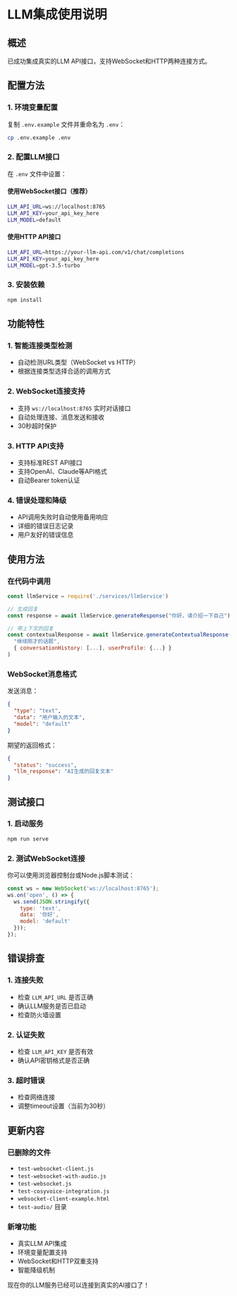 # LLM集成使用说明

## 概述
已成功集成真实的LLM API接口，支持WebSocket和HTTP两种连接方式。

## 配置方法

### 1. 环境变量配置
复制 `.env.example` 文件并重命名为 `.env`：
```bash
cp .env.example .env
```

### 2. 配置LLM接口
在 `.env` 文件中设置：

#### 使用WebSocket接口（推荐）
```bash
LLM_API_URL=ws://localhost:8765
LLM_API_KEY=your_api_key_here
LLM_MODEL=default
```

#### 使用HTTP API接口
```bash
LLM_API_URL=https://your-llm-api.com/v1/chat/completions
LLM_API_KEY=your_api_key_here
LLM_MODEL=gpt-3.5-turbo
```

### 3. 安装依赖
```bash
npm install
```

## 功能特性

### 1. 智能连接类型检测
- 自动检测URL类型（WebSocket vs HTTP）
- 根据连接类型选择合适的调用方式

### 2. WebSocket连接支持
- 支持 `ws://localhost:8765` 实时对话接口
- 自动处理连接、消息发送和接收
- 30秒超时保护

### 3. HTTP API支持
- 支持标准REST API接口
- 支持OpenAI、Claude等API格式
- 自动Bearer token认证

### 4. 错误处理和降级
- API调用失败时自动使用备用响应
- 详细的错误日志记录
- 用户友好的错误信息

## 使用方法

### 在代码中调用
```javascript
const llmService = require('./services/llmService')

// 生成回复
const response = await llmService.generateResponse("你好，请介绍一下自己")

// 带上下文的回复
const contextualResponse = await llmService.generateContextualResponse(
  "继续刚才的话题", 
  { conversationHistory: [...], userProfile: {...} }
)
```

### WebSocket消息格式
发送消息：
```json
{
  "type": "text",
  "data": "用户输入的文本",
  "model": "default"
}
```

期望的返回格式：
```json
{
  "status": "success",
  "llm_response": "AI生成的回复文本"
}
```

## 测试接口

### 1. 启动服务
```bash
npm run serve
```

### 2. 测试WebSocket连接
你可以使用浏览器控制台或Node.js脚本测试：
```javascript
const ws = new WebSocket('ws://localhost:8765');
ws.on('open', () => {
  ws.send(JSON.stringify({
    type: 'text',
    data: '你好',
    model: 'default'
  }));
});
```

## 错误排查

### 1. 连接失败
- 检查 `LLM_API_URL` 是否正确
- 确认LLM服务是否已启动
- 检查防火墙设置

### 2. 认证失败
- 检查 `LLM_API_KEY` 是否有效
- 确认API密钥格式是否正确

### 3. 超时错误
- 检查网络连接
- 调整timeout设置（当前为30秒）

## 更新内容

### 已删除的文件
- `test-websocket-client.js`
- `test-websocket-with-audio.js`
- `test-websocket.js`
- `test-cosyvoice-integration.js`
- `websocket-client-example.html`
- `test-audio/` 目录

### 新增功能
- 真实LLM API集成
- 环境变量配置支持
- WebSocket和HTTP双重支持
- 智能降级机制

现在你的LLM服务已经可以连接到真实的AI接口了！
